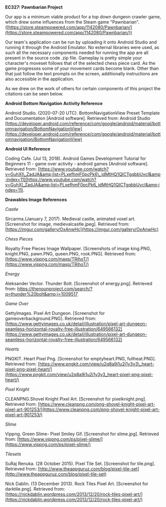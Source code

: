 **EC327: Pawnbarian Project**

Our app is a minimum viable product for a top down dungeon crawler game, which drew some influences from the Steam game &quot;Pawnbarian&quot;. ([https://store.steampowered.com/app/1142080/Pawnbarian/](https://store.steampowered.com/app/1142080/Pawnbarian/))

Our team&#39;s application can be run by uploading it onto Android Studio and running it through the Android Emulator. No external libraries were used, as such all the necessary components needed for running the app are all present in the source code .zip file. Gameplay is pretty simple your character&#39;s moveset follows that of the selected chess piece card. As the game progresses some of your movement cards become blank. Other than that just follow the text prompts on the screen, additionally instructions are also accessible in the application.

As we drew on the work of others for certain components of this project the citations can be seen below.

**Android Bottom Navigation Activity Reference**

Android Studio. (2020-07-20 UTC). BottomNavigationView Preset Template and Documentation [Android software]. Retrieved from:
Android Studio
[https://developer.android.com/reference/com/google/android/material/bottomnavigation/BottomNavigationView](https://developer.android.com/reference/com/google/android/material/bottomnavigation/BottomNavigationView)

**Android UI Reference**

Coding Cafe. (Jul 13, 2018). Android Games Development Tutorial for Beginners 11 - game over activity - android games [Android software]. Retrieved from: [https://www.youtube.com/watch?v=GuhXI\_ZadJA&amp;list=PLxefhmF0pcPk6\_jdMtHQ1QICTgqbbUvcI&amp;index=11](https://www.youtube.com/watch?v=GuhXI_ZadJA&amp;list=PLxefhmF0pcPk6_jdMtHQ1QICTgqbbUvcI&amp;index=11).

**Drawables Image References**

_Castle_

Sircarma.(January 7, 2017). Medieval castle, animated voxel art. [Screenshot for image, medievalcastle.jpeg]. Retrieved from: [https://imgur.com/gallery/OxAnwHc](https://imgur.com/gallery/OxAnwHc)

_Chess Pieces_

Royalty Free Pieces Image Wallpaper. [Screenshots of image king.PNG, knight.PNG, pawn.PNG, queen.PNG, rook.PNG]. Retrieved from: [https://www.vippng.com/maxp/TRihoT/](https://www.vippng.com/maxp/TRihoT/)

_Energy_

Aleksander Vector. Thunder Bolt. [Screenshot of energy.png]. Retrieved from: https://thenounproject.com/search/?q=thunder%20bolt&amp;i=1009517

_Game Over_

GettyImages. Pixel Art Dungeon. [Screenshot for gameoverbackground.PNG]. Retrieved from: [https://www.gettyimages.co.uk/detail/illustration/pixel-art-dungeon-seamless-horizontal-royalty-free-illustration/649566132](https://www.gettyimages.co.uk/detail/illustration/pixel-art-dungeon-seamless-horizontal-royalty-free-illustration/649566132)

_Hearts_

PNGKIT. Heart Pixel Png. [Screenshot for emptyheart.PNG, fullheat.PNG]. Retrieved from: [https://www.pngkit.com/view/u2q8a9i1u2i1y3y3\_heart-pixel-png-pixel-heart/](https://www.pngkit.com/view/u2q8a9i1u2i1y3y3_heart-pixel-png-pixel-heart/)

_Pixel Knight_

CLEANPNG.Shovel Knight Pixel Art. [Screenshot for pixelknight.png]. Retrieved from: [https://www.cleanpng.com/png-shovel-knight-pixel-art-pixel-art-901253/](https://www.cleanpng.com/png-shovel-knight-pixel-art-pixel-art-901253/)

_Slime_

Vippng. Green Slime- Pixel Smiley Gif. [Screenshot for slime.jpg]. Retrieved from: [https://www.vippng.com/ps/pixel-slime/](https://www.vippng.com/ps/pixel-slime/)

_Tilesets_

SuRaj Renuka. (28 October 2015). Pixel Tile Set. [Screenshot for tile.png]. Retrieved from: [http://www.theappguruz.com/blog/pixel-tile-set](http://www.theappguruz.com/blog/pixel-tile-set)

Nick Dablin. (13 December 2013). Rock Tiles Pixel Art. [Screenshot for darktile.png]. Retrieved from: [https://nickdablin.wordpress.com/2013/12/20/rock-tiles-pixel-art/](https://nickdablin.wordpress.com/2013/12/20/rock-tiles-pixel-art/)
